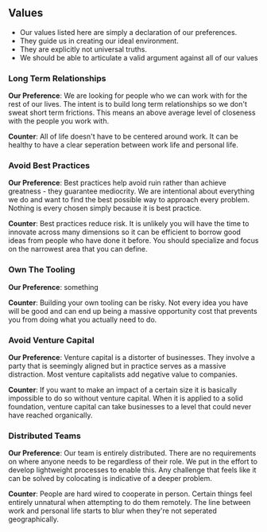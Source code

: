 ## Values

- Our values listed here are simply a declaration of our preferences.
- They guide us in creating our ideal environment.
- They are explicitly not universal truths.
- We should be able to articulate a valid argument against all of our values

### Long Term Relationships

**Our Preference**: We are looking for people who we can work with for the rest of our lives. The intent is to build long term relationships so we don't sweat short term frictions. This means an above average level of closeness with the people you work with.

**Counter**: All of life doesn't have to be centered around work. It can be healthy to have a clear seperation between work life and personal life.

### Avoid Best Practices

**Our Preference**: Best practices help avoid ruin rather than achieve greatness - they guarantee mediocrity. We are intentional about everything we do and want to find the best possible way to approach every problem. Nothing is every chosen simply because it is best practice.

**Counter**: Best practices reduce risk. It is unlikely you will have the time to innovate across many dimensions so it can be efficient to borrow good ideas from people who have done it before. You should specialize and focus on the narrowest area that you can define.

### Own The Tooling

**Our Preference**: something

**Counter**: Building your own tooling can be risky. Not every idea you have will be good and can end up being a massive opportunity cost that prevents you from doing what you actually need to do.

### Avoid Venture Capital

**Our Preference**: Venture capital is a distorter of businesses. They involve a party that is seemingly aligned but in practice serves as a massive distraction. Most venture capitalists add negative value to companies.

**Counter**: If you want to make an impact of a certain size it is basically impossible to do so without venture capital. When it is applied to a solid foundation, venture capital can take businesses to a level that could never have reached organically.

### Distributed Teams

**Our Preference**: Our team is entirely distributed. There are no requirements on where anyone needs to be regardless of their role. We put in the effort to develop lightweight processes to enable this. Any challenge that feels like it can be solved by colocating is indicative of a deeper problem.

**Counter**: People are hard wired to cooperate in person. Certain things feel entirely unnatural when attempting to do them remotely. The line between work and personal life starts to blur when they're not seperated geographically.
